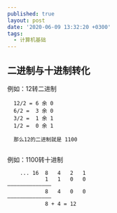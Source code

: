 ```yaml
---
published: true
layout: post
date: '2020-06-09 13:32:20 +0300'
tags:
  - 计算机基础
---
```

## 二进制与十进制转化


例如：12转二进制

```
  12/2 = 6 余 0
  6/2 =  3 余 0
  3/2 =  1 余 1
  1/2 =  0 余 1
  
  那么12的二进制就是 1100
  
```

例如：1100转十进制

```
	...	16	8	4	2	1   
			1	1	0	0
——————————————
			8	4	0	0
——————————————
			8 + 4 = 12    
	   
```
